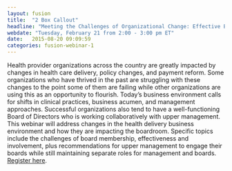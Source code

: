 ```yaml
---
layout: fusion
title:  "2 Box Callout"
headline: "Meeting the Challenges of Organizational Change: Effective Board and Upper Management Relationships "
webdate: "Tuesday, February 21 from 2:00 - 3:00 pm ET"
date:   2015-08-20 09:09:59
categories: fusion-webinar-1
---
```

Health provider organizations across the country are greatly impacted by changes in health care delivery, policy changes, and payment reform. Some organizations who have thrived in the past are struggling with these changes to the point some of them are failing while other organizations are using this as an opportunity to flourish. Today’s business environment calls for shifts in clinical practices, business acumen, and management approaches. Successful organizations also tend to have a well-functioning Board of Directors who is working collaboratively with upper management. This webinar will address changes in the health delivery business environment and how they are impacting the boardroom. Specific topics include the challenges of board membership, effectiveness and involvement, plus recommendations for upper management to engage their boards while still maintaining separate roles for management and boards. <a href="http://go.reliaslearning.com/WBN2017-02-21MeetingtheChallengeofOrganizationalChange_RegistrationPage.html?mkt_tok=eyJpIjoiTURVNU0yTTBZekptWm1RNCIsInQiOiJJMFU3OHorUHAxckZWVGIwdTU5eHlrTWlMZXpvVHhxWit2aDVmemFKbkVCTlJLRmVnc0haREFVUlwvRmZxNjdLYUZTejVQZERcL1JUS1R4VFRUajk2bGNwVGNHdXNPWHRuanc4dVNtcXdKUEhCREdIWlwvMTV3M0htK2Y5WTd3TWhyYiJ9">Register here</a>.